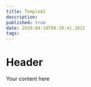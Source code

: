 ```yaml
---
title: TempleAI
description: 
published: true
date: 2020-04-10T08:39:41.101Z
tags: 
---
```


# Header
Your content here